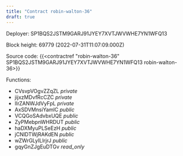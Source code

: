 ```yaml
---
title: "Contract robin-walton-36"
draft: true
---
```

Deployer: SP1BQS2JSTM9GARJ91JYEY7XVTJWVWHE7YN1WFQ13


 



Block height: 69779 (2022-07-31T11:07:09.000Z)

Source code: {{<contractref "robin-walton-36" SP1BQS2JSTM9GARJ91JYEY7XVTJWVWHE7YN1WFQ13 robin-walton-36>}}

Functions:

* CVsvpVOgvZZqZL _private_
* jijxzMDvfRcCZC _private_
* lIrZANWJdVyFpL _private_
* AxSDVMnsiYamlC _public_
* VCQGoSAdvbxUQE _public_
* ZyPMebpnWHRDUT _public_
* haDXMyuPLSeEzH _public_
* jCNlDTWjRAKdEN _public_
* wZWrGLyILlrjrJ _public_
* gqyGnZJgEuDTGv _read_only_
